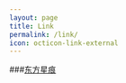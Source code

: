 ```yaml
---
layout: page
title: Link
permalink: /link/
icon: octicon-link-external
---
```


###[东方星痕](http://www.lxy520.net/)